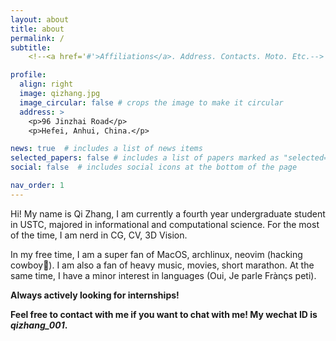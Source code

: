 ```yaml
---
layout: about
title: about
permalink: /
subtitle: 
    <!--<a href='#'>Affiliations</a>. Address. Contacts. Moto. Etc.-->

profile:
  align: right
  image: qizhang.jpg
  image_circular: false # crops the image to make it circular
  address: >
    <p>96 Jinzhai Road</p>
    <p>Hefei, Anhui, China.</p>

news: true  # includes a list of news items
selected_papers: false # includes a list of papers marked as "selected={true}"
social: false  # includes social icons at the bottom of the page

nav_order: 1
---
```


Hi! My name is Qi Zhang, I am currently a fourth year undergraduate student in USTC, majored in informational and computational science. For the most of the time, I am nerd in CG, CV, 3D Vision.

In my free time, I am a super fan of MacOS, archlinux,  neovim (hacking cowboy🤠). I am also a fan of heavy music, movies, short marathon. At the same time, I have a minor interest in languages (Oui, Je parle Frànçs peti).

**Always actively looking for internships!** 

**Feel free to contact with me if you want to chat with me! My wechat ID is *qizhang_001*.**

<!--Write your biography here. Tell the world about yourself. Link to your favorite [subreddit](http://reddit.com). You can put a picture in, too. The code is already in, just name your picture `prof_pic.jpg` and put it in the `img/` folder.

Put your address / P.O. box / other info right below your picture. You can also disable any these elements by editing `profile` property of the YAML header of your `_pages/about.md`. Edit `_bibliography/papers.bib` and Jekyll will render your [publications page](/al-folio/publications/) automatically.

Link to your social media connections, too. This theme is set up to use [Font Awesome icons](http://fortawesome.github.io/Font-Awesome/) and [Academicons](https://jpswalsh.github.io/academicons/), like the ones below. Add your Facebook, Twitter, LinkedIn, Google Scholar, or just disable all of them.
-->
